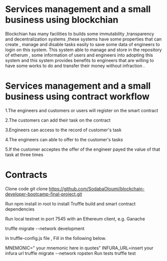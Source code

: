 # Services management and a small business using blockchian
Blockchian has many facilities to builds some immutability ,transparency and decentralization systems ,these systems have some properties that can create , manage and disable tasks easily to save some data of engineers to login on this system. This system able to manage and store in the repository of etherum , some information of users and engineers into adopting this system and this system provides benefits to engineers that are willing to have some works to do and transfer their money without infraction .
# Services management and a small business using contract workflow
1.The engineers and customers or users will register on the smart contract

2.The customers can add their task on the contract

3.Engineers can access to the record of customer's task

4.The engineers can able to offer to the customer's tasks

5.If the customer acceptes the offer of the engineer payed the value of that task at three times
# Contracts
Clone code git clone https://github.com/SodabaOloumi/blockchain-developer-bootcamp-final-project.git

Run npm install in root to install Truffle build and smart contract dependencies

Run local testnet in port 7545 with an Ethereum client, e.g. Ganache

truffle migrate --network development

In truffle-config.js file , Fill in the following below.

MNEMONIC=" your mnemonic here in quotes"
INFURA_URL=insert your infura url
truffle migrate --network ropsten
Run tests truffle test